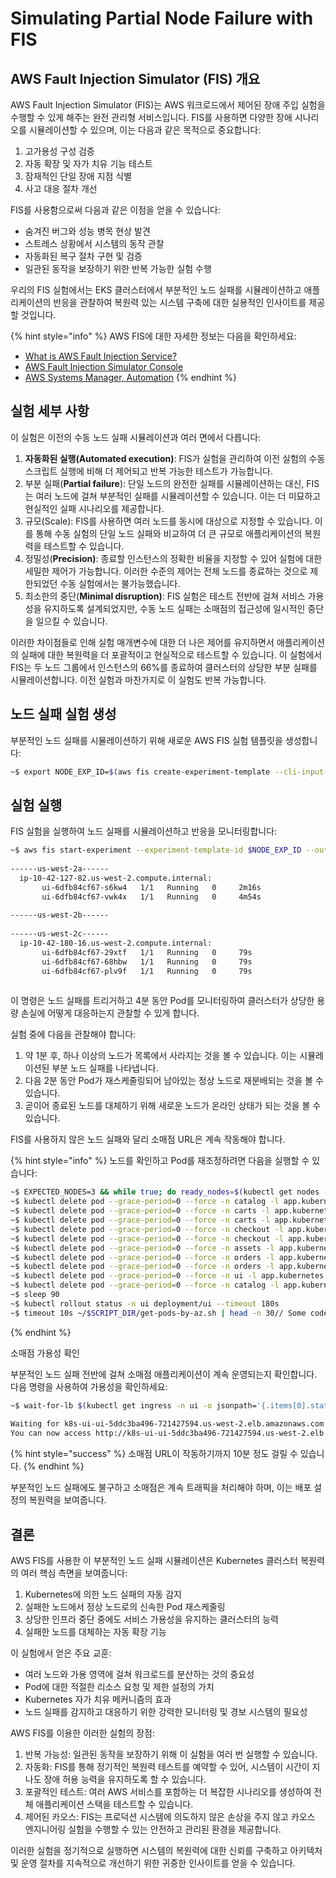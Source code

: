 # Simulating Partial Node Failure with FIS

## AWS Fault Injection Simulator (FIS) 개요&#x20;

AWS Fault Injection Simulator (FIS)는 AWS 워크로드에서 제어된 장애 주입 실험을 수행할 수 있게 해주는 완전 관리형 서비스입니다. FIS를 사용하면 다양한 장애 시나리오를 시뮬레이션할 수 있으며, 이는 다음과 같은 목적으로 중요합니다:

1. 고가용성 구성 검증&#x20;
2. 자동 확장 및 자가 치유 기능 테스트&#x20;
3. 잠재적인 단일 장애 지점 식별&#x20;
4. 사고 대응 절차 개선&#x20;

FIS를 사용함으로써 다음과 같은 이점을 얻을 수 있습니다:

* 숨겨진 버그와 성능 병목 현상 발견&#x20;
* 스트레스 상황에서 시스템의 동작 관찰&#x20;
* 자동화된 복구 절차 구현 및 검증&#x20;
* 일관된 동작을 보장하기 위한 반복 가능한 실험 수행&#x20;

우리의 FIS 실험에서는 EKS 클러스터에서 부분적인 노드 실패를 시뮬레이션하고 애플리케이션의 반응을 관찰하여 복원력 있는 시스템 구축에 대한 실용적인 인사이트를 제공할 것입니다.

{% hint style="info" %}
AWS FIS에 대한 자세한 정보는 다음을 확인하세요:

* [What is AWS Fault Injection Service?](https://docs.aws.amazon.com/fis/latest/userguide/what-is.html)
* [AWS Fault Injection Simulator Console](https://console.aws.amazon.com/fis/home)
* [AWS Systems Manager, Automation](https://console.aws.amazon.com/systems-manager/automation/executions)
{% endhint %}



## 실험 세부 사항&#x20;

이 실험은 이전의 수동 노드 실패 시뮬레이션과 여러 면에서 다릅니다:

1. **자동화된 실행(Automated execution)**: FIS가 실험을 관리하여 이전 실험의 수동 스크립트 실행에 비해 더 제어되고 반복 가능한 테스트가 가능합니다.&#x20;
2. 부분 실패(**Partial failure**): 단일 노드의 완전한 실패를 시뮬레이션하는 대신, FIS는 여러 노드에 걸쳐 부분적인 실패를 시뮬레이션할 수 있습니다. 이는 더 미묘하고 현실적인 실패 시나리오를 제공합니다.&#x20;
3. 규모(Scale): FIS를 사용하면 여러 노드를 동시에 대상으로 지정할 수 있습니다. 이를 통해 수동 실험의 단일 노드 실패와 비교하여 더 큰 규모로 애플리케이션의 복원력을 테스트할 수 있습니다.&#x20;
4. 정밀성(**Precision)**: 종료할 인스턴스의 정확한 비율을 지정할 수 있어 실험에 대한 세밀한 제어가 가능합니다. 이러한 수준의 제어는 전체 노드를 종료하는 것으로 제한되었던 수동 실험에서는 불가능했습니다.&#x20;
5. 최소한의 중단(**Minimal disruption)**: FIS 실험은 테스트 전반에 걸쳐 서비스 가용성을 유지하도록 설계되었지만, 수동 노드 실패는 소매점의 접근성에 일시적인 중단을 일으킬 수 있습니다.&#x20;

이러한 차이점들로 인해 실험 매개변수에 대한 더 나은 제어를 유지하면서 애플리케이션의 실패에 대한 복원력을 더 포괄적이고 현실적으로 테스트할 수 있습니다. 이 실험에서 FIS는 두 노드 그룹에서 인스턴스의 66%를 종료하여 클러스터의 상당한 부분 실패를 시뮬레이션합니다. 이전 실험과 마찬가지로 이 실험도 반복 가능합니다.

## 노드 실패 실험 생성&#x20;

부분적인 노드 실패를 시뮬레이션하기 위해 새로운 AWS FIS 실험 템플릿을 생성합니다:

```bash
~$ export NODE_EXP_ID=$(aws fis create-experiment-template --cli-input-json '{"description":"NodeDeletion","targets":{"Nodegroups-Target-1":{"resourceType":"aws:eks:nodegroup","resourceTags":{"eksctl.cluster.k8s.io/v1alpha1/cluster-name":"eks-workshop"},"selectionMode":"COUNT(2)"}},"actions":{"nodedeletion":{"actionId":"aws:eks:terminate-nodegroup-instances","parameters":{"instanceTerminationPercentage":"66"},"targets":{"Nodegroups":"Nodegroups-Target-1"}}},"stopConditions":[{"source":"none"}],"roleArn":"'$FIS_ROLE_ARN'","tags":{"ExperimentSuffix": "'$RANDOM_SUFFIX'"}}' --output json | jq -r '.experimentTemplate.id')
```

## 실험 실행&#x20;

FIS 실험을 실행하여 노드 실패를 시뮬레이션하고 반응을 모니터링합니다:

```bash
~$ aws fis start-experiment --experiment-template-id $NODE_EXP_ID --output json && timeout --preserve-status 240s ~/$SCRIPT_DIR/get-pods-by-az.sh
 
------us-west-2a------
  ip-10-42-127-82.us-west-2.compute.internal:
       ui-6dfb84cf67-s6kw4   1/1   Running   0     2m16s
       ui-6dfb84cf67-vwk4x   1/1   Running   0     4m54s
 
------us-west-2b------
 
------us-west-2c------
  ip-10-42-180-16.us-west-2.compute.internal:
       ui-6dfb84cf67-29xtf   1/1   Running   0     79s
       ui-6dfb84cf67-68hbw   1/1   Running   0     79s
       ui-6dfb84cf67-plv9f   1/1   Running   0     79s
 
```

이 명령은 노드 실패를 트리거하고 4분 동안 Pod를 모니터링하여 클러스터가 상당한 용량 손실에 어떻게 대응하는지 관찰할 수 있게 합니다.

실험 중에 다음을 관찰해야 합니다:

1. 약 1분 후, 하나 이상의 노드가 목록에서 사라지는 것을 볼 수 있습니다. 이는 시뮬레이션된 부분 노드 실패를 나타냅니다.&#x20;
2. 다음 2분 동안 Pod가 재스케줄링되어 남아있는 정상 노드로 재분배되는 것을 볼 수 있습니다.&#x20;
3. 곧이어 종료된 노드를 대체하기 위해 새로운 노드가 온라인 상태가 되는 것을 볼 수 있습니다.&#x20;

FIS를 사용하지 않은 노드 실패와 달리 소매점 URL은 계속 작동해야 합니다.



{% hint style="info" %}
노드를 확인하고 Pod를 재조정하려면 다음을 실행할 수 있습니다:

```bash
~$ EXPECTED_NODES=3 && while true; do ready_nodes=$(kubectl get nodes --no-headers | grep " Ready" | wc -l); if [ "$ready_nodes" -eq "$EXPECTED_NODES" ]; then echo "All $EXPECTED_NODES expected nodes are ready."; echo "Listing the ready nodes:"; kubectl get nodes | grep " Ready"; break; else echo "Waiting for all $EXPECTED_NODES nodes to be ready... (Currently $ready_nodes are ready)"; sleep 10; fi; done
~$ kubectl delete pod --grace-period=0 --force -n catalog -l app.kubernetes.io/component=mysql
~$ kubectl delete pod --grace-period=0 --force -n carts -l app.kubernetes.io/component=service
~$ kubectl delete pod --grace-period=0 --force -n carts -l app.kubernetes.io/component=dynamodb
~$ kubectl delete pod --grace-period=0 --force -n checkout -l app.kubernetes.io/component=service
~$ kubectl delete pod --grace-period=0 --force -n checkout -l app.kubernetes.io/component=redis
~$ kubectl delete pod --grace-period=0 --force -n assets -l app.kubernetes.io/component=service
~$ kubectl delete pod --grace-period=0 --force -n orders -l app.kubernetes.io/component=service
~$ kubectl delete pod --grace-period=0 --force -n orders -l app.kubernetes.io/component=mysql
~$ kubectl delete pod --grace-period=0 --force -n ui -l app.kubernetes.io/component=service
~$ kubectl delete pod --grace-period=0 --force -n catalog -l app.kubernetes.io/component=service
~$ sleep 90
~$ kubectl rollout status -n ui deployment/ui --timeout 180s
~$ timeout 10s ~/$SCRIPT_DIR/get-pods-by-az.sh | head -n 30// Some code
```
{% endhint %}

소매점 가용성 확인&#x20;

부분적인 노드 실패 전반에 걸쳐 소매점 애플리케이션이 계속 운영되는지 확인합니다. 다음 명령을 사용하여 가용성을 확인하세요:

```bash
~$ wait-for-lb $(kubectl get ingress -n ui -o jsonpath='{.items[0].status.loadBalancer.ingress[0].hostname}')
 
Waiting for k8s-ui-ui-5ddc3ba496-721427594.us-west-2.elb.amazonaws.com...
You can now access http://k8s-ui-ui-5ddc3ba496-721427594.us-west-2.elb.amazonaws.com
```

{% hint style="success" %}
소매점 URL이 작동하기까지 10분 정도 걸릴 수 있습니다.
{% endhint %}

부분적인 노드 실패에도 불구하고 소매점은 계속 트래픽을 처리해야 하며, 이는 배포 설정의 복원력을 보여줍니다.



## 결론&#x20;

AWS FIS를 사용한 이 부분적인 노드 실패 시뮬레이션은 Kubernetes 클러스터 복원력의 여러 핵심 측면을 보여줍니다:

1. Kubernetes에 의한 노드 실패의 자동 감지&#x20;
2. 실패한 노드에서 정상 노드로의 신속한 Pod 재스케줄링&#x20;
3. 상당한 인프라 중단 중에도 서비스 가용성을 유지하는 클러스터의 능력&#x20;
4. 실패한 노드를 대체하는 자동 확장 기능

이 실험에서 얻은 주요 교훈:

* 여러 노드와 가용 영역에 걸쳐 워크로드를 분산하는 것의 중요성&#x20;
* Pod에 대한 적절한 리소스 요청 및 제한 설정의 가치&#x20;
* Kubernetes 자가 치유 메커니즘의 효과&#x20;
* 노드 실패를 감지하고 대응하기 위한 강력한 모니터링 및 경보 시스템의 필요성

AWS FIS를 이용한 이러한 실험의 장점:

1. 반복 가능성: 일관된 동작을 보장하기 위해 이 실험을 여러 번 실행할 수 있습니다.&#x20;
2. 자동화: FIS를 통해 정기적인 복원력 테스트를 예약할 수 있어, 시스템이 시간이 지나도 장애 허용 능력을 유지하도록 할 수 있습니다.&#x20;
3. 포괄적인 테스트: 여러 AWS 서비스를 포함하는 더 복잡한 시나리오를 생성하여 전체 애플리케이션 스택을 테스트할 수 있습니다.&#x20;
4. 제어된 카오스: FIS는 프로덕션 시스템에 의도하지 않은 손상을 주지 않고 카오스 엔지니어링 실험을 수행할 수 있는 안전하고 관리된 환경을 제공합니다.

이러한 실험을 정기적으로 실행하면 시스템의 복원력에 대한 신뢰를 구축하고 아키텍처 및 운영 절차를 지속적으로 개선하기 위한 귀중한 인사이트를 얻을 수 있습니다.

